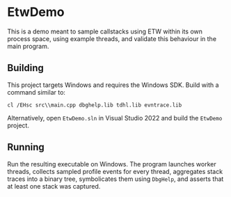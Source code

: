 # EtwDemo

This is a demo meant to sample callstacks using ETW within its own process space, using example threads, and validate this behaviour in the main program.

## Building

This project targets Windows and requires the Windows SDK. Build with a command similar to:

```
cl /EHsc src\\main.cpp dbghelp.lib tdhl.lib evntrace.lib
```

Alternatively, open `EtwDemo.sln` in Visual Studio 2022 and build the `EtwDemo` project.

## Running

Run the resulting executable on Windows. The program launches worker threads, collects sampled profile events for every thread, aggregates stack traces into a binary tree, symbolicates them using `DbgHelp`, and asserts that at least one stack was captured.

